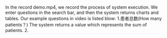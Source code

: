 In the record demo.mp4, we record the process of system execution. We enter questions in the search bar, and then the system returns charts and tables. Our example questions in video is listed blow:
1.患者总数(How many patients？) The system returns a value which represents the sum of patients.
2.
